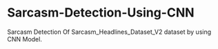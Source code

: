 # Sarcasm-Detection-Using-CNN
Sarcasm Detection Of Sarcasm_Headlines_Dataset_V2 dataset by using CNN Model.
